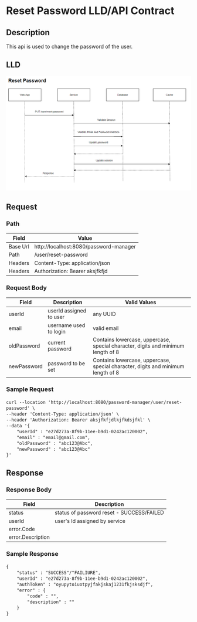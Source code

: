 # Reset Password LLD/API Contract

## Description
This api is used to change the password of the user.

## LLD
![Forgot Password Level Diagram](../assets/ResetPasswordLld.png)


## Request

### Path
| **Field** | **Value**                               |
|-----------|-----------                              |
| Base Url  | http://localhost:8080/password-manager  |
| Path      |    /user/reset-password                 |
| Headers   | Content-Type: application/json          |
| Headers   |Authorization: Bearer aksjfkfjd          |

### Request Body
| **Field**    | **Description**             | **Valid Values**                                                                 |
|--------------|-----------------------------|----------------------------------------------------------------------------------|
| userId       | userId assigned to user     | any UUID                                                                         |
| email        | username used to login      | valid email                                                                      |
| oldPassword  | current password            | Contains lowercase, uppercase, special character, digits and minimum length of 8 |
| newPassword  | password to be set          | Contains lowercase, uppercase, special character, digits and minimum length of 8 |



### Sample Request
```
curl --location 'http://localhost:8080/password-manager/user/reset-password' \
--header 'Content-Type: application/json' \
--header 'Authorization: Bearer aksjfkfjdlkjfkdsjfkl' \
--data '{
    "userId" : "e27d273a-8f9b-11ee-b9d1-0242ac120002",
    "email" : "email@gmail.com",
    "oldPassword" : "abc123@Abc",
    "newPassword" : "abc123@Abc"
}'
```

## Response

### Response Body
| **Field**          | **Description**                            |
|--------------------|------------------------------------------  |
| status             | status of password reset - SUCCESS/FAILED  |
| userId             |    user's Id assigned by service           |
| error.Code         |                                            |
| error.Description  |                                            |

### Sample Response
```
{
    "status" : "SUCCESS"/"FAILIURE",
    "userId" : "e27d273a-8f9b-11ee-b9d1-0242ac120002",
    "authToken" : "oyupytoiuotpyjfakjskaj1231fkjsksdjf",
    "error" : {
        "code" : "",
        "description" : ""
    }
}
```


